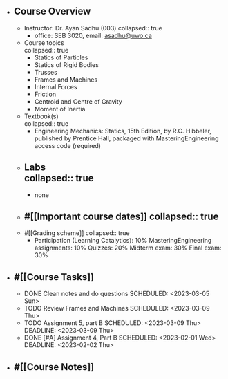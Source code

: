 - ## Course Overview
	- Instructor: Dr. Ayan Sadhu (003)
	  collapsed:: true
		- office: SEB 3020, email: asadhu@uwo.ca
	- Course topics  
	  collapsed:: true
		- Statics of Particles
		- Statics of Rigid Bodies
		- Trusses
		- Frames and Machines
		- Internal Forces
		- Friction
		- Centroid and Centre of Gravity
		- Moment of Inertia
	- Textbook(s)  
	  collapsed:: true
		- Engineering Mechanics: Statics, 15th Edition, by R.C. Hibbeler, published by Prentice Hall,
		  packaged with MasteringEngineering access code (required)
	- Labs  
	  collapsed:: true
		-
		- none
	- #[[Important course dates]]
	  collapsed:: true
		-
	- #[[Grading scheme]]
	  collapsed:: true
		- Participation (Learning Catalytics): 10%
		  MasteringEngineering assignments: 10%
		  Quizzes: 20%
		  Midterm exam: 30%
		  Final exam: 30%
- ## #[[Course Tasks]]
	- DONE Clean notes and do questions
	  SCHEDULED: <2023-03-05 Sun>
	- TODO Review Frames and Machines
	  SCHEDULED: <2023-03-09 Thu>
	- TODO Assignment 5, part B
	  SCHEDULED: <2023-03-09 Thu>
	  DEADLINE: <2023-03-09 Thu>
	- DONE [#A] Assignment 4, Part B
	  SCHEDULED: <2023-02-01 Wed>
	  DEADLINE: <2023-02-02 Thu>
- ## #[[Course Notes]]